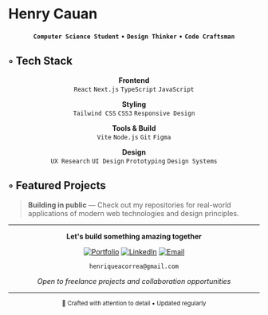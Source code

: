 # Henry Cauan

<div align="center">

**`Computer Science Student`** • **`Design Thinker`** • **`Code Craftsman`**

</div>

## ◦ Tech Stack

<div align="center">

**Frontend**  
`React` `Next.js` `TypeScript` `JavaScript`

**Styling**  
`Tailwind CSS` `CSS3` `Responsive Design`

**Tools & Build**  
`Vite` `Node.js` `Git` `Figma`

**Design**  
`UX Research` `UI Design` `Prototyping` `Design Systems`

</div>

## ◦ Featured Projects

> **Building in public** — Check out my repositories for real-world applications of modern web technologies and design principles.

---

<div align="center">

**Let's build something amazing together**

[![Portfolio](https://img.shields.io/badge/Portfolio-000000?style=for-the-badge&logo=About.me&logoColor=white)](#)
[![LinkedIn](https://img.shields.io/badge/LinkedIn-0A66C2?style=for-the-badge&logo=linkedin&logoColor=white)](#)
[![Email](https://img.shields.io/badge/Email-000000?style=for-the-badge&logo=gmail&logoColor=white)](#)

```
henriqueacorrea@gmail.com
```

*Open to freelance projects and collaboration opportunities*

</div>

---

<div align="center">
<sub>💭 Crafted with attention to detail • Updated regularly</sub>
</div>
